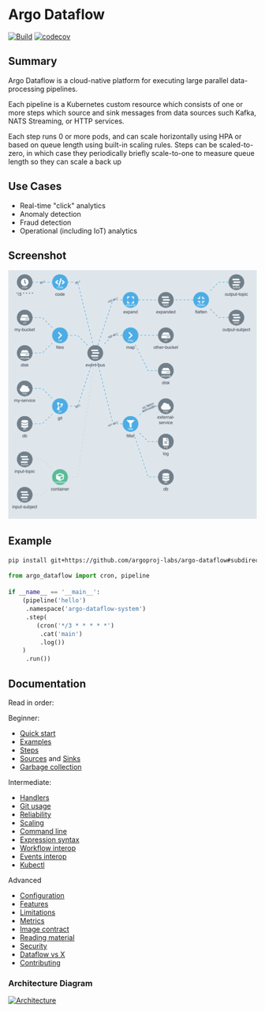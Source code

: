 # Argo Dataflow

[![Build](https://github.com/argoproj-labs/argo-dataflow/actions/workflows/build.yml/badge.svg)](https://github.com/argoproj-labs/argo-dataflow/actions/workflows/build.yml)
[![codecov](https://codecov.io/gh/argoproj-labs/argo-dataflow/branch/main/graph/badge.svg?token=yKtOCXJu1Q)](https://codecov.io/gh/argoproj-labs/argo-dataflow)

## Summary

Argo Dataflow is a cloud-native platform for executing large parallel data-processing pipelines.

Each pipeline is a Kubernetes custom resource which consists of one or more steps which source and sink messages from
data sources such Kafka, NATS Streaming, or HTTP services.

Each step runs 0 or more pods, and can scale horizontally using HPA or based on queue length using built-in scaling
rules. Steps can be scaled-to-zero, in which case they periodically briefly scale-to-one to measure queue length so they
can scale a back up

## Use Cases

* Real-time "click" analytics
* Anomaly detection
* Fraud detection
* Operational (including IoT) analytics

## Screenshot

![Screenshot](docs/assets/screenshot.png)

## Example

```bash
pip install git+https://github.com/argoproj-labs/argo-dataflow#subdirectory=dsls/python
```

```python
from argo_dataflow import cron, pipeline

if __name__ == '__main__':
    (pipeline('hello')
     .namespace('argo-dataflow-system')
     .step(
        (cron('*/3 * * * * *')
         .cat('main')
         .log())
    )
     .run())
```

## Documentation

Read in order:

Beginner:

* [Quick start](docs/QUICK_START.md)
* [Examples](docs/EXAMPLES.md)
* [Steps](docs/STEPS.md)
* [Sources](docs/SOURCES.md) and [Sinks](docs/SINKS.md)
* [Garbage collection](docs/GC.md)

Intermediate:

* [Handlers](docs/CODE.md)
* [Git usage](docs/GIT.md)
* [Reliability](docs/RELIABILITY.md)
* [Scaling](docs/SCALING.md)
* [Command line](docs/CLI.md)
* [Expression syntax](docs/EXPRESSIONS.md)
* [Workflow interop](docs/WORKFLOW_INTEROP.md)
* [Events interop](docs/EVENTS_INTEROP.md)
* [Kubectl](docs/KUBECTL.md)

Advanced

* [Configuration](docs/CONFIGURATION.md)
* [Features](docs/FEATURES.md)
* [Limitations](docs/LIMITATIONS.md)
* [Metrics](docs/METRICS.md)
* [Image contract](docs/IMAGE_CONTRACT.md)
* [Reading material](docs/READING.md)
* [Security](docs/SECURITY.md)
* [Dataflow vs X](docs/DATAFLOW_VS_X.md)
* [Contributing](docs/CONTRIBUTING.md)

### Architecture Diagram

[![Architecture](docs/assets/architecture.png)](https://docs.google.com/drawings/d/1Dk7mgZ3jKpBg_DQ3c8og04ULoKpGTGUt52pBE-Vet2o/edit)

